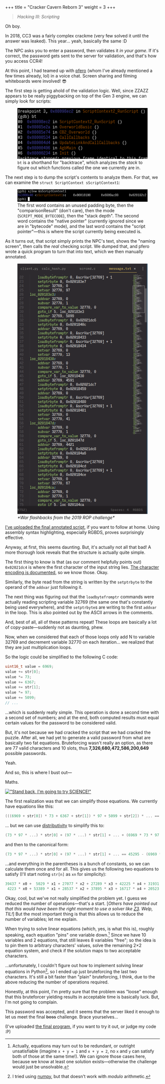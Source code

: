 +++
title = "Cracker Cavern Reborn 3"
weight = 3
+++

> *Hacking Ⅲ: Scripting*

<!-- more -->

Oh boy.

In 2018, CC3 was a fairly complex crackme (very few solved it until the answer was leaked).
This year... yeah, basically the same :D

The NPC asks you to enter a password, then validates it *in your game*.
If it's correct, the password gets sent to the server for validation, and that's how you access CCR4!

At this point, I had teamed up with [pfero](//github.com/mid-kid) (whom I've already mentioned a few times already, lol) in a voice chat.
Screen sharing and filming whiteboards were involved! 😎

The first step is getting ahold of the validation logic.
Well, since ZZAZZ appears to be really piggybacking on top of the Gen 3 engine, we can simply look for scripts:

<figure>
<img alt="Screenshot of a breakpoint being hit" src="breakpoint.png">
<figcaption><code>bt</code> is a shorthand for "backtrace", which analyzes the <em>stack</em> to figure out which functions called the one we currently are in.</figcaption>
</figure>

The next step is to dump the script's contents to analyze them.
For that, we can examine the `struct ScriptContext sScriptContext1`:

<figure>
<img alt="Screenshot of the structure's first three words in memory" src="context.png">
<figcaption>The first word contains an unused padding byte, then the "comparisonResult" (don't care), then the mode (<code>SCRIPT_MODE_BYTECODE</code>), then the "stack depth". The second word contains the "native pointer" (currently ignored since we are in "bytecode" mode), and the last word contains the "script pointer"—this is where the script currently being executed is.</figcaption>
</figure>

As it turns out, that script simply prints the NPC's text, shows the "naming screen", then calls the *real* checking script.
We dumped that, and pfero wrote a quick program to turn that into text, which we then manually annotated.

<figure>
<img alt="Screenshot of the checking script" src="script.png">
<figcaption><em>*War flashbacks from the 2019 ROP challenge*</em></figcaption>
</figure>

[I've uploaded the final annotated script](script.txt), if you want to follow at home.
Using assembly syntax highlighting, especially RGBDS, proves surprisingly effective.

Anyway, at first, this seems daunting.
But, it's actually not all that bad!
A more thorough look reveals that the structure is actually quite simple.

The first thing to know is that (as our comment helpfully points out) `0x02021dc4` is where the first character of the input string lies.
[The character encoding is documented](//github.com/pret/pokeemerald/blob/8103caea153f0ab905a00d1f3ee99d088d294659/charmap.txt), so we know those.
Okay.

Similarly, the byte read from the string is written by the `setptrbyte` to the operand of the `addvar` just following it.

The next thing was figuring out that the `loadbytefromptr` commands were actually reading scripting variable 32769 (the same one that's constantly being used everywhere), and the `setptrbyte`s are writing to the first `addvar` in the loop.
This is also pointed out by the ASCII arrows in the comments.

And, best of all, all of these patterns repeat!
These loops are basically a lot of copy-paste—suddenly not as daunting, phew.

Now, when we considered that each of those loops only add N to variable 32769 and decrement variable 32770 on each iteration... we realized that they are just multiplication loops.

So the logic could be simplified to the following C code:
```c
uint16_t value = 6969;
value += str[0];
value *= 73;
value += 6367;
value += str[1];
value *= 97;
value += 5099;
// ...
```

...which is suddenly really simple.
This operation is done a second time with a second set of numbers; and at the end, both computed results must equal certain values for the password to be considered valid.

But, it's not because we had cracked the script that we had cracked the puzzle.
After all, we had yet to generate a valid password from what are basically two fat equations.
Bruteforcing wasn't really an option, as there are 77 valid characters and 10 slots, thus **7,326,680,472,586,200,649** possible passwords.

Yeah.

And so, this is where I bust out—

Maths.

[!["Stand back, I'm going to try SCIENCE!"](//images-wixmp-ed30a86b8c4ca887773594c2.wixmp.com/i/9fbc94fa-3770-4723-9f85-ec7a61fb6cbe/d9i34zm-5284e852-53ac-4c16-b1cc-8e363e3bc4e5.png/v1/fill/w_1005,h_795,strp/stand_back_i_m_going_to_try_science_by_motorcycle_hero_d9i34zm-pre.png)](//xkcd.com/208/)

The first realization was that we can simplify those equations.
We currently have equations like this:

```c
(((6969 + str[0]) * 73 + 6367 + str[1]) * 97 + 5099 + str[2]) * ... == 45295
```

... but we can use [distributivity](//en.wikipedia.org/wiki/Distributive_property) to simplify this to:

```c
(73 * 97 * ...) * str[0] + (97 * ...) * str[1] + ... + (6969 * 73 * 97 * ...) == 45295
```

and then to the canonical form:

```c
(73 * 97 * ...) * str[0] + (97 * ...) * str[1] + ... == 45295 - (6969 * 73 * 97 * ...)
```

...and everything in the parentheses is a bunch of constants, so we can calculate them once and for all.
This gives us the following two equations to satisfy (I'll start noting `str[n]` as `xn` for simplicity):

```c
39437 * x0 +  5029 * x1 + 27077 * x2 + 27289 * x3 + 42225 * x4 + 31931 * x5 + 26271 * x6 + 32695 * x7 +  5893 * x8 +  83 * x9 == 32062
 4223 * x0 + 53389 * x1 + 28537 * x2 + 37895 * x3 + 16717 * x4 + 20523 * x5 + 33497 * x6 + 54325 * x7 + 31861 * x8 + 151 * x9 == 12232
```

Okay, cool, but we've not really simplified the problem yet.
I guess we reduced the number of operations—that's a start.
[*Others have pointed out that this would have been the right moment to use a solver like [Z3](//github.com/Z3Prover/z3/wiki). Welp, TIL!*]
But the most important thing is that this allows us to reduce the number of variables; let me explain.

When trying to solve linear equations (which, yes, is what this is), roughly speaking, each equation "pins" one variable down.[^linalg]
Since we have 10 variables and 2 equations, that still leaves 8 variables "free"; so the idea is to pin them to arbitrary characters' values, solve the remaining 2×2 equation system, and check if the solution maps to two acceptable characters.

...unfortunately, I couldn't figure out how to implement solving linear equations in Python[^numpy], so I ended up just bruteforcing the last two characters.
It's still a bit faster than "plain" bruteforcing, I think, due to the above reducing the number of operations required.

Honestly, at this point, I'm pretty sure that the problem was "loose" enough that this bruteforcer yielding results in acceptable time is basically luck.
But, I'm not going to complain.

This password was accepted, and it seems that the server liked it enough to let us meet the final ~~boss~~ challenge.
Brace yourselves...

(I've uploaded [the final program](calc_hash.py), if you want to try it out, or judge my code :P)

[^linalg]: Actually, equations may turn out to be redundant, or outright unsatisfiable (imagine `x + y = 1` and `x + y = 2`, no `x` and `y` can satisfy both of those at the same time!). We can ignore those cases here, because we know at least one solution exists—otherwise the challenge would just be unsolvable.

[^numpy]: I tried using [numpy](//numpy.org/doc/stable/reference/generated/numpy.linalg.solve.html), but that doesn't work with *modulo* arithmetic.
